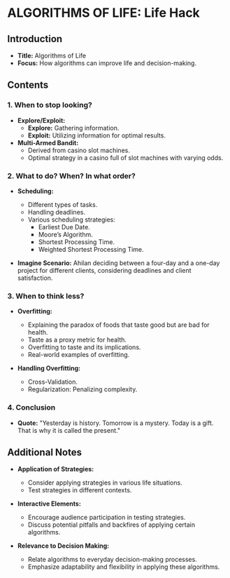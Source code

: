 # ALGORITHMS OF LIFE: Life Hack

## Introduction
- **Title:** Algorithms of Life
- **Focus:** How algorithms can improve life and decision-making.

## Contents

### 1. **When to stop looking?**
   - **Explore/Exploit:**
     - **Explore:** Gathering information.
     - **Exploit:** Utilizing information for optimal results.
   - **Multi-Armed Bandit:**
     - Derived from casino slot machines.
     - Optimal strategy in a casino full of slot machines with varying odds.

### 2. **What to do? When? In what order?**
   - **Scheduling:**
     - Different types of tasks.
     - Handling deadlines.
     - Various scheduling strategies:
       - Earliest Due Date.
       - Moore’s Algorithm.
       - Shortest Processing Time.
       - Weighted Shortest Processing Time.

   - **Imagine Scenario:** Ahilan deciding between a four-day and a one-day project for different clients, considering deadlines and client satisfaction.

### 3. **When to think less?**
   - **Overfitting:**
     - Explaining the paradox of foods that taste good but are bad for health.
     - Taste as a proxy metric for health.
     - Overfitting to taste and its implications.
     - Real-world examples of overfitting.

   - **Handling Overfitting:**
     - Cross-Validation.
     - Regularization: Penalizing complexity.
  
### 4. **Conclusion**
   - **Quote:** "Yesterday is history. Tomorrow is a mystery. Today is a gift. That is why it is called the present."

## Additional Notes
- **Application of Strategies:**
  - Consider applying strategies in various life situations.
  - Test strategies in different contexts.

- **Interactive Elements:**
  - Encourage audience participation in testing strategies.
  - Discuss potential pitfalls and backfires of applying certain algorithms.

- **Relevance to Decision Making:**
  - Relate algorithms to everyday decision-making processes.
  - Emphasize adaptability and flexibility in applying these algorithms.
